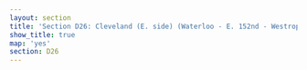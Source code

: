 ```yaml
---
layout: section
title: 'Section D26: Cleveland (E. side) (Waterloo - E. 152nd - Westropp - E. 140th)'
show_title: true
map: 'yes'
section: D26
---
```

